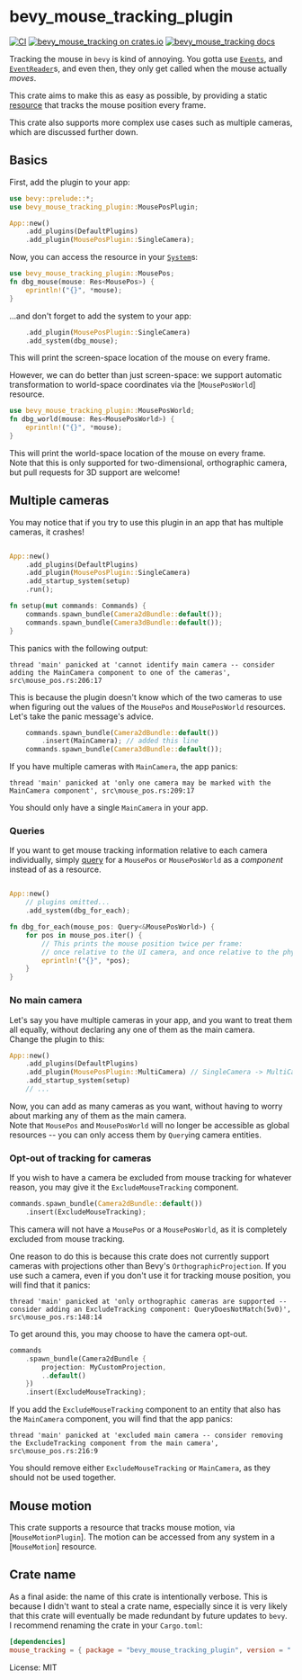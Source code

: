 # bevy_mouse_tracking_plugin

<!-- cargo-rdme start -->

[![CI](https://github.com/JoJoJet/bevy-mouse-tracking/actions/workflows/ci.yml/badge.svg)](https://github.com/JoJoJet/bevy-mouse-tracking/workflows/ci.yml)
[![bevy_mouse_tracking on crates.io](https://img.shields.io/crates/v/bevy_mouse_tracking_plugin.svg)](https://crates.io/crates/bevy_mouse_tracking_plugin)
[![bevy_mouse_tracking docs](https://img.shields.io/badge/docs-docs.rs-orange.svg)](https://docs.rs/bevy_mouse_tracking_plugin)

Tracking the mouse in `bevy` is kind of annoying.
You gotta use [`Events`], and [`EventReader`]s, and even then, they only
get called when the mouse actually *moves*.

[`Events`]: bevy::ecs::event::Events
[`EventReader`]: bevy::ecs::event::EventReader

This crate aims to make this as easy as possible, by providing a
static [resource](bevy::ecs::system::Res) that tracks the mouse position every frame.

This crate also supports more complex use cases such as multiple cameras, which are discussed further down.

## Basics

First, add the plugin to your app:

```rust
use bevy::prelude::*;
use bevy_mouse_tracking_plugin::MousePosPlugin;

App::new()
    .add_plugins(DefaultPlugins)
    .add_plugin(MousePosPlugin::SingleCamera);
```

Now, you can access the resource in your [`System`]s:

[`System`]: bevy::ecs::system::System

```rust
use bevy_mouse_tracking_plugin::MousePos;
fn dbg_mouse(mouse: Res<MousePos>) {
    eprintln!("{}", *mouse);
}
```
...and don't forget to add the system to your app:
```rust
    .add_plugin(MousePosPlugin::SingleCamera)
    .add_system(dbg_mouse);

```

This will print the screen-space location of the mouse on every frame.

However, we can do better than just screen-space: we support automatic
transformation to world-space coordinates via the [`MousePosWorld`] resource.

```rust
use bevy_mouse_tracking_plugin::MousePosWorld;
fn dbg_world(mouse: Res<MousePosWorld>) {
    eprintln!("{}", *mouse);
}
```

This will print the world-space location of the mouse on every frame.  
Note that this is only supported for two-dimensional, orthographic camera,
but pull requests for 3D support are welcome!

## Multiple cameras

You may notice that if you try to use this plugin in an app that has multiple cameras, it crashes!

```rust

App::new()
    .add_plugins(DefaultPlugins)
    .add_plugin(MousePosPlugin::SingleCamera)
    .add_startup_system(setup)
    .run();

fn setup(mut commands: Commands) {
    commands.spawn_bundle(Camera2dBundle::default());
    commands.spawn_bundle(Camera3dBundle::default());
}
```

This panics with the following output:

```text
thread 'main' panicked at 'cannot identify main camera -- consider adding the MainCamera component to one of the cameras', src\mouse_pos.rs:206:17
```

This is because the plugin doesn't know which of the two cameras to use when figuring out
the values of the `MousePos` and `MousePosWorld` resources. Let's take the panic message's advice.

```rust
    commands.spawn_bundle(Camera2dBundle::default())
        .insert(MainCamera); // added this line
    commands.spawn_bundle(Camera3dBundle::default());
```

If you have multiple cameras with `MainCamera`, the app panics:

```text
thread 'main' panicked at 'only one camera may be marked with the MainCamera component', src\mouse_pos.rs:209:17
```

You should only have a single `MainCamera` in your app.

### Queries

If you want to get mouse tracking information relative to each camera individually,
simply [query](bevy::ecs::system::Query) for a `MousePos` or `MousePosWorld` as a
_component_ instead of as a resource.

```rust

App::new()
    // plugins omitted...
    .add_system(dbg_for_each);

fn dbg_for_each(mouse_pos: Query<&MousePosWorld>) {
    for pos in mouse_pos.iter() {
        // This prints the mouse position twice per frame:
        // once relative to the UI camera, and once relative to the physical camera.
        eprintln!("{}", *pos);
    }
}
```

### No main camera

Let's say you have multiple cameras in your app, and you want to treat them all equally,
without declaring any one of them as the main camera.  
Change the plugin to this:

```rust
App::new()
    .add_plugins(DefaultPlugins)
    .add_plugin(MousePosPlugin::MultiCamera) // SingleCamera -> MultiCamera
    .add_startup_system(setup)
    // ...

```

Now, you can add as many cameras as you want, without having to worry about marking any
of them as the main camera.  
Note that `MousePos` and `MousePosWorld` will no longer be accessible as global resources
-- you can only access them by `Query`ing camera entities.

### Opt-out of tracking for cameras

If you wish to have a camera be excluded from mouse tracking for whatever reason, you may give it the `ExcludeMouseTracking` component.

```rust
commands.spawn_bundle(Camera2dBundle::default())
    .insert(ExcludeMouseTracking);
```

This camera will not have a `MousePos` or a `MousePosWorld`, as it is completely excluded from mouse tracking.

One reason to do this is because this crate does not currently support cameras with projections other than Bevy's `OrthographicProjection`. If you use such a camera, even if you don't use it for tracking mouse position, you will find that it panics:

```text
thread 'main' panicked at 'only orthographic cameras are supported -- consider adding an ExcludeTracking component: QueryDoesNotMatch(5v0)', src\mouse_pos.rs:148:14
```

To get around this, you may choose to have the camera opt-out.

```rust
commands
    .spawn_bundle(Camera2dBundle {
        projection: MyCustomProjection,
        ..default()
    })
    .insert(ExcludeMouseTracking);
```

If you add the `ExcludeMouseTracking` component to an entity that also has the `MainCamera` component, you will find that the app panics:

```text
thread 'main' panicked at 'excluded main camera -- consider removing the ExcludeTracking component from the main camera', src\mouse_pos.rs:216:9
```

You should remove either `ExcludeMouseTracking` or `MainCamera`, as they should not be used together.

## Mouse motion

This crate supports a resource that tracks mouse motion, via [`MouseMotionPlugin`].
The motion can be accessed from any system in a [`MouseMotion`] resource.

[`Res`]: bevy::ecs::system::Res

## Crate name

As a final aside: the name of this crate is intentionally verbose.
This is because I didn't want to steal a crate name, especially since
it is very likely that this crate will eventually be made redundant by
future updates to `bevy`.  
I recommend renaming the crate in your `Cargo.toml`:
```toml
[dependencies]
mouse_tracking = { package = "bevy_mouse_tracking_plugin", version = "..." }
```

<!-- cargo-rdme end -->

License: MIT
